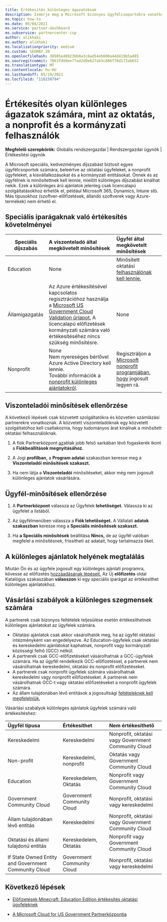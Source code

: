 ```yaml
---
title: Értékesítés különleges ágazatoknak
description: Ismerje meg a Microsoft bizonyos ügyfélcsoportokra vonatkozó speciális, kedvezményes díjszabását, beleértve az oktatási ügyfeleket, a nonprofit ügyfeleket és a kormányzati felhasználókat.
ms.topic: how-to
ms.date: 05/04/2021
ms.service: partner-dashboard
ms.subservice: partnercenter-csp
author: alikhaki
ms.author: alikhaki
ms.localizationpriority: medium
ms.custom: SEOMAY.20
ms.openlocfilehash: 38985e48923bb0a3c6ad54eb600a44d419b5ad85
ms.sourcegitcommit: 7063fdddee77ad2d8e627ab3c806f76d173ab652
ms.translationtype: MT
ms.contentlocale: hu-HU
ms.lasthandoff: 05/19/2021
ms.locfileid: "110150794"
---
```

# <a name="sell-to-specialized-industries-like-education-non-profit-and-government-users"></a>Értékesítés olyan különleges ágazatok számára, mint az oktatás, a nonprofit és a kormányzati felhasználók

**Megfelelő szerepkörök:** Globális rendszergazdai | Rendszergazdai ügynök | Értékesítési ügynök

A Microsoft speciális, kedvezményes díjszabást biztosít egyes ügyfélcsoportok számára, beleértve az oktatási ügyfeleket, a nonprofit ügyfeleket, a kisvállalkozásokat és a kormányzati entitásokat. Önnek és az ügyfélnek is minősítettnek kell lennie, mielőtt különleges díjszabást kínálhat nekik. Ezek a különleges árú  ajánlatok jelenleg csak licencalapú szolgáltatásokhoz érhetők el, például Microsoft 365, Dynamics, Intune stb. Más típusokhoz (szoftver-előfizetések, állandó szoftverek vagy Azure-termékek) nem érhető el.

## <a name="requirements-to-sell-to-specialized-industries"></a>Speciális iparágaknak való értékesítés követelményei

|**Speciális díjszabás**   |**A viszonteladó által megkövetelt minősítések**   |**Ügyfél által megkövetelt minősítések**   |
|----------------------------|:---------------------------------|:------------------------------------------|
|Education   |None   | Minősített oktatási [felhasználónak kell lennie.](https://www.microsoftvolumelicensing.com/DocumentSearch.aspx?Mode=3&DocumentTypeId=7)   |
|Államigazgatás   |Az Azure értékesítésével kapcsolatos regisztrációhoz használja a [Microsoft US Government Cloud Validation űrlapot.](https://azuregov.microsoft.com/csp) A licencalapú előfizetések kormányzati számára való értékesítéséhez nincs szükség minősítésre.|   None|
|Nonprofit  |None<br/> Nem nyereséges bérlővel Azure Active Directory kell lennie.<br/> További információk a [nonprofit különleges ajánlatokról](https://assetsprod.microsoft.com/mpn/nonprofit-skus-in-csp-faq.pdf).   |Regisztráljon a [Microsoft nonprofit programjában, hogy](https://nonprofit.microsoft.com/#/register) jogosult legyen rá.   |

## <a name="check-your-reseller-qualifications"></a>Viszonteladói minősítések ellenőrzése

A következő lépések csak közvetett szolgáltatókra és közvetlen számlázási partnerekre vonatkoznak. A közvetett viszonteladóknak egy közvetett szolgáltatóhoz kell csatlakoznia, hogy tudományos árat kínálnak a minősített oktatási felhasználóknak.

1. A fiók Partnerközpont [az](https://partner.microsoft.com/dashboard)ablak jobb felső sarkában lévő fogaskerék ikont a **Fiókbeállítások megnyitásához.**

2. A Jogi **profilban,** a **Program adatai** szakaszban keresse meg a **Viszonteladói minősítések szakaszt.**

3. Ha nem látja a **Viszonteladói** minősítéseket, akkor még nem jogosult különleges ajánlatok vásárlására.

## <a name="check-the-customer-qualifications"></a>Ügyfél-minősítések ellenőrzése

1. A **Partnerközpont** válassza az Ügyfelek **lehetőséget.** Válassza ki az ügyfelet a listából.

2. Az ügyfélmenüben válassza a **Fiók lehetőséget.** A Vállalati **adatok szakaszban** keresse meg a **Speciális minősítések szakaszt.**

3. Ha **a Speciális minősítések** beállítása **Nincs,** de az ügyfél valóban  megfelel a minősítésnek, frissítheti az adatait, hogy tartalmazza őket.

## <a name="where-to-find-special-offers"></a>A különleges ajánlatok helyének megtalálás

Miután Ön és az ügyfele jogosult egy különleges ajánlati programra, kövesse az előfizetés [hozzáadásának lépéseit.](create-a-new-subscription.md) Az Új **előfizetés** oldal Katalógus szakaszában **válasszon** ki egy speciális iparágat az értékesíthet különleges ajánlatokhoz.

## <a name="purchase-rules-for-special-segments"></a>Vásárlási szabályok a különleges szegmensek számára

A partnerek csak bizonyos feltételek teljesülése esetén értékesíthetnek különleges ajánlatokat az ügyfelek számára. 

- Oktatási ajánlatok csak akkor vásárolhatók meg, ha az ügyfél oktatási intézményként van engedélyezve. Az Education-ügyfelek csak oktatási és kereskedelmi ajánlatokat kaphatnak, nonprofit vagy kormányzati közösségi felhő (GCC) nélkül.
- A partnerek csak GCC-előfizetéseket vásárolhatnak a GCC-ügyfelek számára. Ha az ügyfél rendelkezik GCC-előfizetéssel, a partnerek nem vásárolhatnak kereskedelmi, oktatási és nonprofit előfizetéseket.
- A partnerek csak nonprofit ügyfelek számára vásárolhatnak kereskedelmi vagy nonprofit előfizetéseket. A partnerek nem vásárolhatnak GCC-t vagy oktatási előfizetéseket a nonprofit ügyfelek számára.
- Az állam tulajdonában lévő entitások a jogosultsági [feltételeknek kell megfelelniük.](https://www.microsoft.com/legal/compliance/anticorruption/criteria)

Vásárlási szabályok különleges ajánlatok ügyfelek számára való értékesítéshez:

|**Ügyfél típusa**   |**Értékesíthet**   |**Nem értékesíthető**   |
|:----------------------------|:---------------------------------|:------------------------------------------|
| Kereskedelmi |Kereskedelmi | Nonprofit, oktatási vagy Government Community Cloud |
| Non-profit |Kereskedelmi, nonprofit | Oktatás vagy Government Community Cloud |
| Education |Kereskedelem, Oktatás | Nonprofit vagy Government Community Cloud |
| Government Community Cloud |Government Community Cloud | Nonprofit, oktatási vagy kereskedelmi |
| Állam tulajdonában lévő entitás  | Kereskedelmi  | Nonprofit, oktatási vagy Government Community Cloud  |
| Oktatási és állami tulajdonú entitás | Kereskedelem, Oktatás | Nonprofit vagy Government Community Cloud |
| If State Owned Entity and Government Community Cloud | Government Community Cloud | Nonprofit, oktatási vagy kereskedelmi |

## <a name="next-steps"></a>Következő lépések

- [Előfizetések Minecraft: Education Edition értékesítés oktatási ügyfeleknek](minecraft-subscriptions.md)

- [A Microsoft Cloud for US Government Partnerközpontja](partner-center-for-microsoft-us-govt-cloud.md)
